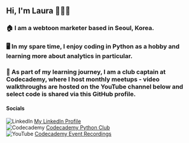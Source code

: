 ## Hi, I'm Laura 👱‍♀️👋 

### 🏠 I am a webtoon marketer based in Seoul, Korea. 

### 🖥️ In my spare time, I enjoy coding in Python as a hobby and learning more about analytics in particular. 

### 🤝 As part of my learning journey, I am a club captain at Codecademy, where I host monthly meetups - video walkthroughs are hosted on the YouTube channel below and select code is shared via this GitHub profile.  

#### Socials
![LinkedIn](https://img.shields.io/badge/linkedin-000000?style=for-the-badge&logo=linkedin&logoColor=blue) [My LinkedIn Profile](https://www.linkedin.com/in/lauranikulski/) 
<br>
![Codecademy](https://img.shields.io/badge/codecademy-000000?style=for-the-badge&logo=codecademy&logoColor=gray) [Codecademy Python Club](https://community.codecademy.com/c/python-club/)
<br>
![YouTube](https://img.shields.io/badge/youtube-000000?style=for-the-badge&logo=youtube&logoColor=red) [Codecademy Event Recordings](https://www.youtube.com/channel/UCyAqZBaUeQkZTLIZOd2JHSQ)

